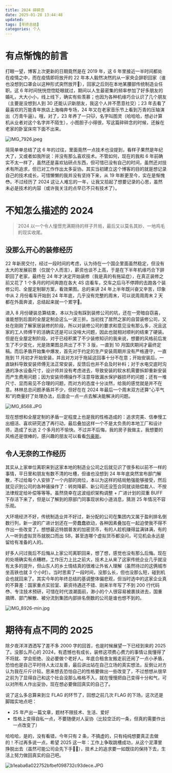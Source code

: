 ```yaml
---
title: 2024 碎碎念
date: 2025-01-28 13:44:48
updated:
tags: [年终总结]
categories: 个人
---
```


# 有点惭愧的前言

打眼一望，博客上次更新的日期竟然是在 2019 年，这 6 年里接近一半时间都处在疫情之中，而在疫情即将放开的 22 年本人毅然决然的从一家央企辞职回家（谁也没想到口罩会以这种形式突然放开🤷），回家之后则在本地某腰部传统制造业任职。这 6 年时间恍恍惚惚眨眼就过，期间以人生最密集的频率参加了好多朋友的婚礼，大大小小，线上线下，确实有些羡慕；也因为各种机缘巧合认识了几个朋友（主要是没想到人到 30 还能认识新朋友，我这个人并不愿意社交）；23 年去看了最喜欢的万能青年旅店上海梅奔专场，24 年又在老家音乐节上看到万青的压轴演出（万青牛逼）。哦，对了，23 年养了一只🐱，名字叫图灵（哈哈哈，想必计算机从业者对这个名字并不陌生），小图胆子小得很，写这篇碎碎念的时候，还躲在老家的卧室床帘下面不出来。

![IMG_7926.jpeg](https://s2.loli.net/2025/01/31/4DzYswMELC57qVf.jpg '图灵美照')

简简单单总结了这 6 年的过往，里面竟然一点技术也没提到，看样子果然是年纪大了，又或者如我所说：并没有那么喜欢技术。不管如何，现在的我和 6 年前确实不太一样了，虽然还是喜欢钻研点东西，但可惜已没有自己的时间，虽然还对技术有所追求，但已对工作作出太多妥协。其实当初建立这个博客的目的就是想记录自己的技术成长，可惜懒懒的我并没有坚持下来，从 19 年断更至今，实在是惭愧😳。不过经历了 2024 这让人难忘的一年，让我又拾起了想要记录的心思，虽然未必是技术的内容（或许我关注的点早已不只有技术了）。

<!--more-->

# 不知怎么描述的 2024

> 2024 以一个令人憧憬充满期待的样子开局，最后又以莫名其妙、一地鸡毛的现实收尾。


## 没那么开心的装修经历



22 年新房交付，经过一段时间的考虑，认为待在一个国企里面虽然稳定，但没有太大的发展前景（仅就个人而言），薪资也谈不上高，于是在下半年机缘巧合下辞职回了老家，最终在 24 年才决定开始装修（我是真的有拖延症），在真正装修之前又花了 1 个多月的时间奔跑在各大 4S 店看车，交车之后马不停蹄的去跑各个装修公司、全屋定制聊方案，看效果图。总的来讲 24 年上半年既兴奋又辛苦，印象中从 2 月份看车开始到 24 年年底，几乎没有完整的周末，可以说周周周末 2 天都在外面奔波，总结起来就一个累字🤯。

进入 8 月份硬装总算结束，本以为没有踩到装修公司的坑，还在一旁暗自窃喜，谁能想到后面的全屋定制会这么一波三折。当初找了居然之家的自营装修公司，又处在刚刚了解家居装修的阶段，所以对装修公司的要求和意见没有那么多，况且这家的工人师傅干的活确实还是可以没啥大问题，因此也就相对顺利的结束了硬装。但是在全屋定制阶段，对于已经积累了不少装修知识的我来说，想要的风格前后发生了不少变化，光是效果图总共出了不下 3 版，一直到 10 月国庆期间才最终定稿。而后矛盾开始集中爆发，首先对于约定的生产安装周期并没有严格遵守，一直拖到 11 月初才开始安装，并且对方对于拖延这回事十分不在意；开始安装后，一直缺料导致安装师傅无法正常安装，反馈后也并不会及时补料；对于水电交底时沟通的净水设备尺寸，设计师并没有考虑进去，导致安装的软水机需要拆卸重新安装而产生费用问题；因为安装师傅操作不注意导致漏水保护器损坏的问题；还有一堆尺寸、显而易见不合理的问题，而对方的态度十分淡然，给我的感觉就是并不在意。林林总总问题矛盾并不少，但好在在 2024 年最后一个周末双方还算“心平气和”的商量好了处理办法，后面会一点一点去解决能解决的问题。

![IMG_8568.JPG](https://s2.loli.net/2025/01/31/pS9B5uhJRPxjkUL.jpg '第二版效果图，还没那么包豪斯')

现在想想和全屋定制的矛盾一定程度上也是我的性格造成的：追求完美、信奉慢工出细活、喜欢研究透了再行动，最后叠加这样一个不是太负责的本地工厂和设计师，造成了长达 2 个多月的不愉快。不过并不后悔，我的房子我做主，我想要的风格还是很棒的，感兴趣的朋友可以看看[包豪斯](https://www.bilibili.com/video/BV1imy3Y1Ejg)。

## 令人无奈的工作经历

其实从上家单位离职来到这家本地的制造业公司之后就见识了很多和以前不一样的事情，平日里和朋友有数不清的吐槽，但谁也没想到 24 年年底突然宣布部门解散，不过给每个人安排了一个内部的岗位，本以为这样的结局勉强能够接受，然后就见识到公司的各种骚操作了：转岗降薪、新公司还没签合同就谈赔偿裁人、不按法律规定给补偿等等等。虽然侥幸在这波组织架构调整 + 广进计划的双重 BUFF 下存活下来了，但是以了解到的原部门同事现状和小道消息，猜测 25 年情况不容乐观。

大环境经济不好，传统制造业并不好过，新分配的公司在集团内又属于盈利排名倒数行列，新一波的广进计划还在一旁蠢蠢欲动，各种因素叠加在一起迫使我不得不作出一些改变了。想想最近特朗普发的加密货币，有的人趁机赚得盆满钵满，有的人一听到虚拟货币就脱口而出 SB，甚至连哪个虚拟货币都没问，可见机会永远是留给有准备的人的。

好多人问过我后不后悔从上家公司离职回来，想了想，感觉也没有那么后悔。现在的处境确实有点糟糕，工作压力上比之前大，技术上从来了这家传统企业几乎就没有太多的提升，但山东人的乡土情结真的很难让外省人理解（虽然待过的这俩城市坐高铁也就 3 个小时）。当时思索了一段时间，没那么长，但也没那么短，碰到机会也就回来了。其实今年的年终总结的基调整体偏悲观，但当时选中的这家企业真的不算差：国家重点实验室、薪资待遇还不错、刚来半年写了不到 200 行代码😳、专注技术预研，可惜在时代浪潮面前，渺小的个人很容易被裹挟进去，国重摘牌、部门解散、被分流到集团内部排名倒数的公司是谁也想不到的。

![IMG_8926-min.jpg](https://s2.loli.net/2025/01/31/KmEoCUk6h1lBOtS.jpg '雨后的公司园区' )

# 期待有点不同的 2025

除夕夜洋洋洒洒写了差不多 2000 字的回首，也是时候展望一下已经到来的 2025 了。没那么开心的 2024，有遗憾也有成长，装修这项费心费力的事情让我懂得了不将就、学会拒绝、没必要做个老好人。年底合租舍友搬走前还闹了一点小矛盾，恐怕也是自己平时待人太过友善，最后讲出站在自己立场的真实想法，反倒让对方认为我在斤斤计较。思来想去恐怕自己的性格要做出一些改变了，不过想想从很早之前为了显得自己和这个社会没那么格格不入，就在慢慢把自己变得十分和气，可以对所有人作出妥协，现在想必要做回真实的自己了。

说了这么多总算来到立 FLAG 的环节了，回想之前几次 FLAG 的下场，这次还是脚踏实地点吧：

* 25 年产出一篇文章，题材不限技术、生活、爱好
* 性格上变得自私一点，不要随便对人妥协（比较空泛的一条，但真的需要作出一点改变了）

哈哈哈，是的，没有看错，今年只有 2 条，不搞虚的，只有纯纯想要真正去做的！不过再多说一点，希望 2025 这一年：工作上争取跳槽成功，从这个泥潭里挣脱出去（虽然可能公司会先下手😮‍💨），技术上的追求要一如既往的保持下去，生活上努力做回真实的自己吧。

![b1eaba6a022752bfbef098732c93dece.JPG](https://s2.loli.net/2025/01/31/rCINm75WTb34eg1.jpg '2023雷暴雨中的上海梅奔专场')

